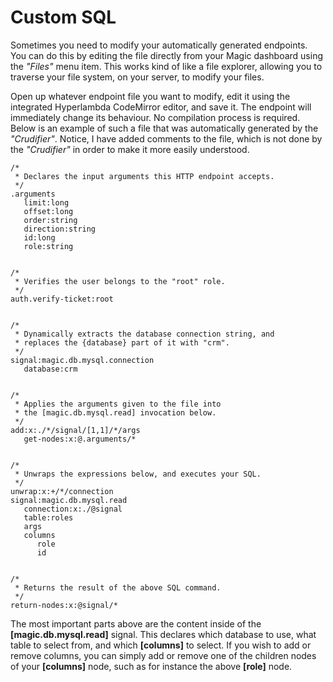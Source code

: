 # Custom SQL

Sometimes you need to modify your automatically generated endpoints. You can do this by editing
the file directly from your Magic dashboard using the _"Files"_ menu item. This works kind of
like a file explorer, allowing you to traverse your file system, on your server, to modify
your files.

Open up whatever endpoint file you want to modify, edit it using the integrated Hyperlambda
CodeMirror editor, and save it. The endpoint will immediately change its behaviour. No
compilation process is required. Below is an example of such a file that was automatically
generated by the _"Crudifier"_. Notice, I have added comments to the file, which is not
done by the _"Crudifier"_ in order to make it more easily understood.

```
/*
 * Declares the input arguments this HTTP endpoint accepts.
 */
.arguments
   limit:long
   offset:long
   order:string
   direction:string
   id:long
   role:string


/*
 * Verifies the user belongs to the "root" role.
 */
auth.verify-ticket:root


/*
 * Dynamically extracts the database connection string, and
 * replaces the {database} part of it with "crm".
 */
signal:magic.db.mysql.connection
   database:crm


/*
 * Applies the arguments given to the file into
 * the [magic.db.mysql.read] invocation below.
 */
add:x:./*/signal/[1,1]/*/args
   get-nodes:x:@.arguments/*


/*
 * Unwraps the expressions below, and executes your SQL.
 */
unwrap:x:+/*/connection
signal:magic.db.mysql.read
   connection:x:./@signal
   table:roles
   args
   columns
      role
      id


/*
 * Returns the result of the above SQL command.
 */
return-nodes:x:@signal/*
```

The most important parts above are the content inside of the **[magic.db.mysql.read]** signal. This declares
which database to use, what table to select from, and which **[columns]** to select. If you wish to add or
remove columns, you can simply add or remove one of the children nodes of your **[columns]** node, such as
for instance the above **[role]** node.
